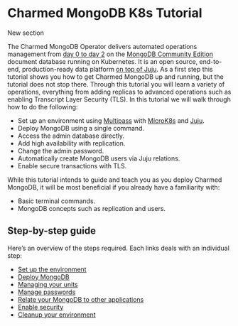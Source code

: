 # Charmed MongoDB K8s Tutorial

New section

The Charmed MongoDB Operator delivers automated operations management from [day 0 to day 2](https://codilime.com/blog/day-0-day-1-day-2-the-software-lifecycle-in-the-cloud-age/) on the [MongoDB Community Edition](https://github.com/mongodb/mongo) document database running on Kubernetes. It is an open source, end-to-end, production-ready data platform [on top of Juju](https://juju.is/). As a first step this tutorial shows you how to get Charmed MongoDB up and running, but the tutorial does not stop there. Through this tutorial you will learn a variety of operations, everything from adding replicas to advanced operations such as enabling Transcript Layer Security (TLS). In this tutorial we will walk through how to do the following:

- Set up an environment using [Multipass](https://multipass.run/) with [MicroK8s](https://microk8s.io/) and [Juju](https://juju.is/).
- Deploy MongoDB using a single command.
- Access the admin database directly.
- Add high availability with replication.
- Change the admin password.
- Automatically create MongoDB users via Juju relations. 
- Enable secure transactions with TLS.

While this tutorial intends to guide and teach you as you deploy Charmed MongoDB, it will be most beneficial if you already have a familiarity with: 
- Basic terminal commands.
- MongoDB concepts such as replication and users.

## Step-by-step guide

Here’s an overview of the steps required. Each links deals with an individual step:
* [Set up the environment](TODO)
* [Deploy MongoDB](TODO)
* [Managing your units](TODO)
* [Manage passwords](TODO)
* [Relate your MongoDB to other applications](TODO)
* [Enable security](TODO)
* [Cleanup your environment](TODO)